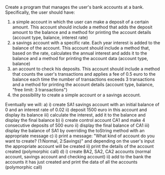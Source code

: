 Create a program that manages the user's bank accounts at a bank. Specifically, the user should have:
1) a simple account in which the user can make a deposit of a certain amount. This account should include a method that adds the deposit amount to the balance and a method for printing the account details (account type, balance, interest rate) 
2) a savings account with a specific rate. Each year interest is added to the balance of the account. This account should include a method that, based on the rate, calculates the annual interest and adds it to the balance and a method for printing the account data (account type, balance)
3) an account to check his deposits. This account should include a method that counts the user's transactions and applies a fee of 0.5 euro to the balance each time the number of transactions exceeds 3 transactions and a method for printing the account details (account type, balance, "free limit: 3 transactions")
4) the possibility to create a simple account or a savings account. 

Eventually we will:
a) i) create SA1 savings account with an initial balance of 0 and an interest rate of 0.02
   ii) deposit 1500 euro in this account and display its balance
   iii) calculate the interest, add it to the balance and display the final balance
b) i) create control account CA1 and make 4 consecutive deposits of 500 euro
   ii) display the final balance of CA1
   iii) display the balance of SA1 by overriding the toString method with an appropriate message
c) i) print a message: "What kind of account do you want to create? (1:Normal, 2:Savings)" and depending on the user's input the appropriate account will be created
   ii) print the details of the account created (polymorphic call)
d) i) create BA2, SA2, CA2 accounts (normal account, savings account and checking account)
   ii) add to the bank the accounts it has just created and print the data of all the accounts (polymorphic call)

